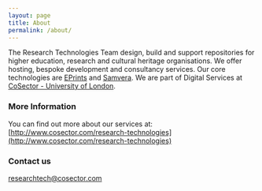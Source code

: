 ```yaml
---
layout: page
title: About
permalink: /about/
---
```


The Research Technologies Team design, build and support repositories for higher education, research and cultural heritage organisations. We offer hosting, bespoke development and consultancy services. Our core technologies are [EPrints](https://github.com/eprintsug) and [Samvera](http://samvera.org/). We are part of Digital Services at [CoSector - University of London](http://cosector.com).

### More Information

You can find out more about our services at: [http://www.cosector.com/research-technologies](http://www.cosector.com/research-technologies)

### Contact us

[researchtech@cosector.com](mailto:researchtech@cosector.com)
